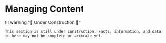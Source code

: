 # Managing Content

!!! warning ":construction: Under Construction :construction:"

    This section is still under construction. Facts, information, and data in here may not be complete or accurate yet. 